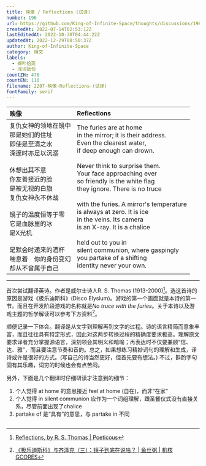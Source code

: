 ```yaml
---
title: 映像 / Reflections (试译)
number: 196
url: https://github.com/King-of-Infinite-Space/thoughts/discussions/196
createdAt: 2022-07-14T02:53:12Z
lastEditedAt: 2022-10-30T04:44:22Z
updatedAt: 2022-12-29T08:50:37Z
author: King-of-Infinite-Space
category: 博文
labels:
  - 撷叶拾英
  - 浅词拙句
countZH: 470
countEN: 110
filename: 2207-映像-Reflections-(试译)
fontFamily: serif
---
```


|映像| Reflections|
|:---|:---|
|复仇女神的领地在镜中<br>那是她们的住址<br>即使是至清之水<br>深邃时亦足以沉溺<br><br>休想出其不意<br>你友善接近的脸<br>是被无视的白旗<br>复仇女神永不休战<br><br>镜子的温度恒等于零<br>它是血脉里的冰<br>是X光机<br><br>是默会时递来的酒杯<br>喘息着　你的身份变幻<br>却从不曾属于自己<br>| The furies are at home<br>in the mirror; it is their address.<br>Even the clearest water,<br>if deep enough can drown.<br><br>Never think to surprise them.<br>Your face approaching ever<br>so friendly is the white flag<br>they ignore. There is no truce<br><br>with the furies. A mirror's temperature<br>is always at zero. It is ice<br>in the veins. Its camera<br>is an X-ray. It is a chalice<br><br>held out to you in<br>silent communion, where gaspingly<br>you partake of a shifting<br>identity never your own.|

---

首次尝试翻译英诗。作者是威尔士诗人R. S. Thomas (1913-2000)[^poem]。选这首诗的原因是游戏《极乐迪斯科》(Disco Elysium)。游戏的第一个画面就是本诗的第一节。而且在开发阶段游戏的名称就是*No truce with the furies*。关于本诗以及游戏主题的哲学解读可以参考下方资料[^de]。

顺便记录一下体会。翻译是从文字到理解再到文字的过程。诗的语言精简而意象丰富，而且往往具有特定形式，因此对这两步转换过程的精确度要求极高。理解原文要求译者充分掌握源语言，深刻领会其明义和暗喻；再表达时不仅要兼顾“信、达、雅”，而且要注意节奏和音韵。总之，如果想练习精妙词句的理解和生成，译诗或许是很好的方式。(写自己的诗当然更好，但首先要有想法。) 不过，斟酌字句固有其乐趣，词穷的时候也会有点苦闷。

另外，下面是几个翻译时仔细研读才注意到的细节：
1) 个人觉得 at home 的意思接近 feel at home (自在)，而非“在家”
2) 个人觉得 in silent communion 应作为一个词组理解，跟圣餐仪式没有直接关系，尽管前面出现了chalice
3) partake of 是“具有”的意思，与 partake in 不同

[^poem]: [Reflections, by R. S. Thomas | Poeticous](https://www.poeticous.com/r-s-thomas/reflections)

[^de]: [《极乐迪斯科》与齐泽克（三）：镜子到底在说啥？ | 鱼丝粥 | 机核 GCORES](https://www.gcores.com/articles/123596)
<img src='https://count.lnfinite.space/post/47.svg?plus=1' width='0' height='0' />
